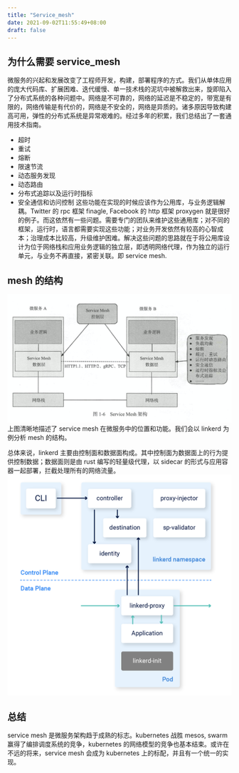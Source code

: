 ```yaml
---
title: "Service_mesh"
date: 2021-09-02T11:55:49+08:00
draft: false
---
```


## 为什么需要 service_mesh

微服务的兴起和发展改变了工程师开发，构建，部署程序的方式。我们从单体应用的庞大代码库、扩展困难、迭代缓慢、单一技术栈的泥坑中被解救出来，旋即陷入了分布式系统的各种问题中。网络是不可靠的，网络的延迟是不稳定的，带宽是有限的，网络传输是有代价的，网络是不安全的，网络是异质的。诸多原因导致构建高可用，弹性的分布式系统是异常艰难的。经过多年的积累，我们总结出了一套通用技术指南。

- 超时
- 重试
- 熔断
- 限速节流
- 动态服务发现
- 动态路由
- 分布式追踪以及运行时指标
- 安全通信和访问控制
  这些功能在实现的时候应该作为公用库，与业务逻辑解耦。Twitter 的 rpc 框架 finagle, Facebook 的 http 框架 proxygen 就是很好的例子。而这依然有一些问题。需要专门的团队来维护这些通用库；对不同的框架，运行时，语言都需要实现这些功能；对业务开发依然有较高的心智成本；治理成本比较高，升级维护困难。解决这些问题的思路就在于将公用库设计为位于网络栈和应用业务逻辑的独立层，即透明网络代理，作为独立的运行单元，与业务不再直接，紧密关联。即 service mesh.

## mesh 的结构

![mesh 结构](/images/mesh_arch.png)
上图清晰地描述了 service mesh 在微服务中的位置和功能。我们会以 linkerd 为例分析 mesh 的结构。

总体来说，linkerd 主要由控制面和数据面构成。其中控制面为数据面上的行为提供控制数据；数据面则是由 rust 编写的轻量级代理，以 sidecar 的形式与应用容器一起部署，拦截处理所有的网络流量。
![linkerd 结构](/images/linkerd_arch.png)

## 总结

service mesh 是微服务架构趋于成熟的标志。kubernetes 战胜 mesos, swarm 赢得了编排调度系统的竞争，kubernetes 的网络模型的竞争也基本结束。或许在不远的将来，service mesh 会成为 kubernetes 上的标配，并且有一个统一的实现。
